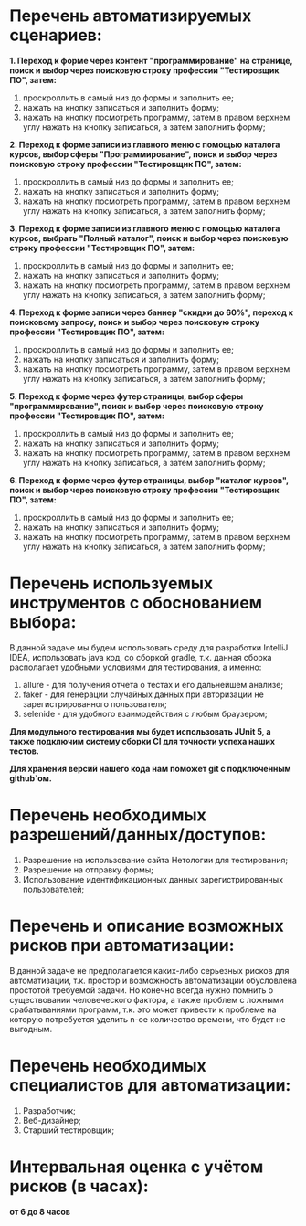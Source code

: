 # Перечень автоматизируемых сценариев:
**1. Переход к форме через контент "программирование" на странице, поиск и выбор через поисковую строку профессии "Тестировщик ПО", затем:**

   1. проскроллить в самый низ до формы и заполнить ее;
   1. нажать на кнопку записаться и заполнить форму;
   1. нажать на кнопку посмотреть программу, затем в правом верхнем углу нажать на кнопку записаться, а затем заполнить форму;
   
**2. Переход к форме записи из главного меню с помощью каталога курсов, выбор сферы "Программирование", поиск и выбор через поисковую строку профессии "Тестировщик ПО", затем:**

   1. проскроллить в самый низ до формы и заполнить ее;
   1. нажать на кнопку записаться и заполнить форму;
   1. нажать на кнопку посмотреть программу, затем в правом верхнем углу нажать на кнопку записаться, а затем заполнить форму;
   
**3. Переход к форме записи из главного меню с помощью каталога курсов, выбрать "Полный каталог", поиск и выбор через поисковую строку профессии "Тестировщик ПО", затем:**

   1. проскроллить в самый низ до формы и заполнить ее;
   1. нажать на кнопку записаться и заполнить форму;
   1. нажать на кнопку посмотреть программу, затем в правом верхнем углу нажать на кнопку записаться, а затем заполнить форму;
   
**4. Переход к форме записи через баннер "скидки до 60%", переход к поисковому запросу, поиск и выбор через поисковую строку профессии "Тестировщик ПО", затем:**

   1. проскроллить в самый низ до формы и заполнить ее;
   1. нажать на кнопку записаться и заполнить форму;
   1. нажать на кнопку посмотреть программу, затем в правом верхнем углу нажать на кнопку записаться, а затем заполнить форму;
   
**5. Переход к форме через футер страницы, выбор сферы "программирование", поиск и выбор через поисковую строку профессии "Тестировщик ПО", затем:**

   1. проскроллить в самый низ до формы и заполнить ее;
   1. нажать на кнопку записаться и заполнить форму;
   1. нажать на кнопку посмотреть программу, затем в правом верхнем углу нажать на кнопку записаться, а затем заполнить форму;
   
**6. Переход к форме через футер страницы, выбор "каталог курсов", поиск и выбор через поисковую строку профессии "Тестировщик ПО", затем:**

   1. проскроллить в самый низ до формы и заполнить ее;
   1. нажать на кнопку записаться и заполнить форму;
   1. нажать на кнопку посмотреть программу, затем в правом верхнем углу нажать на кнопку записаться, а затем заполнить форму;   


# Перечень используемых инструментов с обоснованием выбора:

В данной задаче мы будем использовать среду для разработки IntelliJ IDEA, использовать java код, со сборкой gradle, т.к. данная сборка располагает удобными условиями для тестирования, а именно:

1. allure - для получения отчета о тестах и его дальнейшем анализе;
1. faker - для генерации случайных данных при авторизации не зарегистрированного пользователя;
1. selenide - для удобного взаимодействия с любым браузером;

**Для модульного тестирования мы будет использовать JUnit 5, а также подключим систему сборки CI для точности успеха наших тестов.**

**Для хранения версий нашего кода нам поможет git с подключенным github`ом.**

# Перечень необходимых разрешений/данных/доступов:

1. Разрешение на использование сайта Нетологии для тестирования;
1. Разрешение на отправку формы;
1. Использование идентификационных данных зарегистрированных пользователей;

# Перечень и описание возможных рисков при автоматизации:

В данной задаче не предполагается каких-либо серьезных рисков для автоматизации, т.к. простор и возможность автоматизации обусловлена простотой требуемой задачи. Но конечно всегда нужно помнить о существовании человеческого фактора, а также проблем с ложными срабатываниями программ, т.к. это может привести к проблеме на которую потребуется уделить n-ое количество времени, что будет не выгодным.

# Перечень необходимых специалистов для автоматизации:

1. Разработчик;
1. Веб-дизайнер;
1. Старший тестировщик;

# Интервальная оценка с учётом рисков (в часах):

**от 6 до 8 часов**
